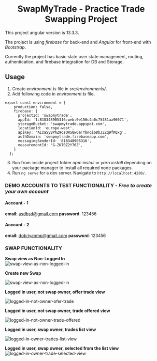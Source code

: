 <h1 style="text-align: center;">SwapMyTrade - Practice Trade Swapping Project</h1>

This project angular version is 13.3.3.

The project is using _firebase_ for back-end and _Angular_ for front-end with _Bootstrap_.

Currently the project has basic state user state management, routing, authentication, and firebase integration for DB and Storage.



## Usage

1. Create _environment.ts_ file in _src/environments/_.
2. Add following code in _environment.ts_ file.

```
export const environment = {
    production: false,
    firebase: {
      projectId: 'swapmytrade',
      appId: '1:818348905316:web:0e156c4a0c75481aa96071',
      storageBucket: 'swapmytrade.appspot.com',
      locationId: 'europe-west',
      apiKey: 'AIzaSyBPhZ9qsORSQw6aTYbnqi6DbJZZq9fRQxg',
      authDomain: 'swapmytrade.firebaseapp.com',
      messagingSenderId: '818348905316',
      measurementId: 'G-ZKT0Z2Y76Z',
    }
  };
```
3. Run from inside project folder _npm install_ or _yarn install_ depending on your package manager to install all required node packages.
4. Run `ng serve` for a dev server. Navigate to `http://localhost:4200/`.

### DEMO ACCOUNTS TO TEST FUNCTIONALITY - _Free to create your own account_
#### Account - 1
**email**: asdbsd@gmail.com
**password**:  123456
#### Account - 2
**email**: dobriyanmp@gmail.com
**password**:  123456

### SWAP FUNCTIONALITY

**Swap view as Non-Logged In**
<br/>
![swap-view-as-non-logged-in](https://i.ibb.co/BsBj6cS/non-logged-in.png)


**Create new Swap**
<br/>

![swap-view-as-non-logged-in](https://i.ibb.co/gvJXxLN/add-swap.png)


**Logged in user, not swap owner, offer trade view**
<br/>

![logged-in-not-owner-ofer-trade](https://i.ibb.co/1rG0g2w/not-swap-owner-offer-trade.png)


**Logged in user, not swap owner, trade offered view**
<br/>

![logged-in-not-owner-trade-offered](https://i.ibb.co/4RzWZXv/not-swap-owner-trade-offer.png)


**Logged in user, swap owner, trades list view**
<br/>

![logged-in-owner-trades-list-view](https://i.ibb.co/z8V4m3q/swap-owner-trades.png)


**Logged in user, swap owner, selected from the list view**
![logged-in-owner-trade-selected-view](https://i.ibb.co/MR48DfF/swap-owner-on-trade-select.png)









